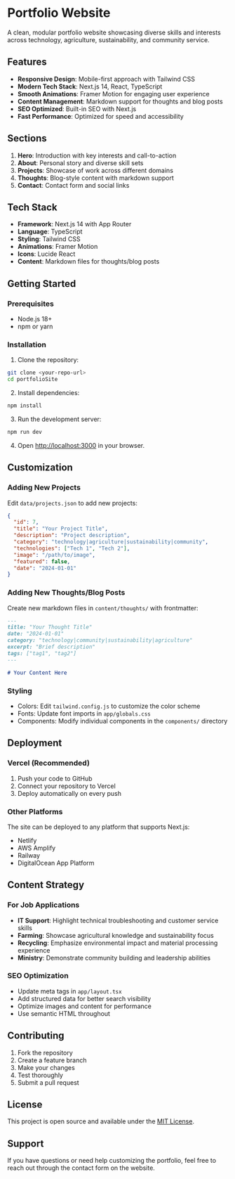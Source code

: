 # Portfolio Website

A clean, modular portfolio website showcasing diverse skills and interests across technology, agriculture, sustainability, and community service.

## Features

- **Responsive Design**: Mobile-first approach with Tailwind CSS
- **Modern Tech Stack**: Next.js 14, React, TypeScript
- **Smooth Animations**: Framer Motion for engaging user experience
- **Content Management**: Markdown support for thoughts and blog posts
- **SEO Optimized**: Built-in SEO with Next.js
- **Fast Performance**: Optimized for speed and accessibility

## Sections

1. **Hero**: Introduction with key interests and call-to-action
2. **About**: Personal story and diverse skill sets
3. **Projects**: Showcase of work across different domains
4. **Thoughts**: Blog-style content with markdown support
5. **Contact**: Contact form and social links

## Tech Stack

- **Framework**: Next.js 14 with App Router
- **Language**: TypeScript
- **Styling**: Tailwind CSS
- **Animations**: Framer Motion
- **Icons**: Lucide React
- **Content**: Markdown files for thoughts/blog posts

## Getting Started

### Prerequisites

- Node.js 18+ 
- npm or yarn

### Installation

1. Clone the repository:
```bash
git clone <your-repo-url>
cd portfolioSite
```

2. Install dependencies:
```bash
npm install
```

3. Run the development server:
```bash
npm run dev
```

4. Open [http://localhost:3000](http://localhost:3000) in your browser.

## Customization

### Adding New Projects

Edit `data/projects.json` to add new projects:

```json
{
  "id": 7,
  "title": "Your Project Title",
  "description": "Project description",
  "category": "technology|agriculture|sustainability|community",
  "technologies": ["Tech 1", "Tech 2"],
  "image": "/path/to/image",
  "featured": false,
  "date": "2024-01-01"
}
```

### Adding New Thoughts/Blog Posts

Create new markdown files in `content/thoughts/` with frontmatter:

```markdown
---
title: "Your Thought Title"
date: "2024-01-01"
category: "technology|community|sustainability|agriculture"
excerpt: "Brief description"
tags: ["tag1", "tag2"]
---

# Your Content Here
```

### Styling

- Colors: Edit `tailwind.config.js` to customize the color scheme
- Fonts: Update font imports in `app/globals.css`
- Components: Modify individual components in the `components/` directory

## Deployment

### Vercel (Recommended)

1. Push your code to GitHub
2. Connect your repository to Vercel
3. Deploy automatically on every push

### Other Platforms

The site can be deployed to any platform that supports Next.js:
- Netlify
- AWS Amplify
- Railway
- DigitalOcean App Platform

## Content Strategy

### For Job Applications

- **IT Support**: Highlight technical troubleshooting and customer service skills
- **Farming**: Showcase agricultural knowledge and sustainability focus
- **Recycling**: Emphasize environmental impact and material processing experience
- **Ministry**: Demonstrate community building and leadership abilities

### SEO Optimization

- Update meta tags in `app/layout.tsx`
- Add structured data for better search visibility
- Optimize images and content for performance
- Use semantic HTML throughout

## Contributing

1. Fork the repository
2. Create a feature branch
3. Make your changes
4. Test thoroughly
5. Submit a pull request

## License

This project is open source and available under the [MIT License](LICENSE).

## Support

If you have questions or need help customizing the portfolio, feel free to reach out through the contact form on the website.
